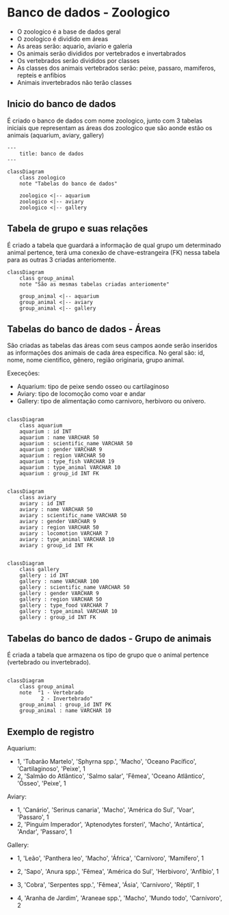 # Banco de dados - Zoologico

- O zoologico é a base de dados geral
- O zoologico é dividido em áreas
- As areas serão: aquario, aviario e galeria
- Os animais serão divididos por vertebrados e invertabrados
- Os vertebrados serão divididos por classes
- As classes dos animais vertebrados serão: peixe, passaro, mamiferos, repteis e anfibios
- Animais invertebrados não terão classes

## Inicio do banco de dados

É criado o banco de dados com nome zoologico, junto com 3 tabelas iniciais que representam as áreas dos zoologico que são aonde estão os animais (aquarium, aviary, gallery) 

```mermaid
---
    title: banco de dados
---

classDiagram
    class zoologico
    note "Tabelas do banco de dados"

    zoologico <|-- aquarium
    zoologico <|-- aviary
    zoologico <|-- gallery
```

## Tabela de grupo e suas relações

É criado a tabela que guardará a informação de qual grupo um determinado animal pertence, terá uma conexão de chave-estrangeira (FK) nessa tabela para as outras 3 criadas anteriomente.

```mermaid
classDiagram
    class group_animal
    note "São as mesmas tabelas criadas anteriomente"

    group_animal <|-- aquarium
    group_animal <|-- aviary
    group_animal <|-- gallery
``` 

## Tabelas do banco de dados - Áreas

São criadas as tabelas das áreas com seus campos aonde serão inseridos as informações dos animais de cada área especifica.
No geral são: id, nome, nome cientifico, gênero, região originaria, grupo animal.

Execeções:
- Aquarium: tipo de peixe sendo osseo ou cartilaginoso
- Aviary: tipo de locomoção como voar e andar
- Gallery: tipo de alimentação como carnivoro, herbivoro ou onivero.

```mermaid

classDiagram
    class aquarium
    aquarium : id INT
    aquarium : name VARCHAR 50
    aquarium : scientific_name VARCHAR 50
    aquarium : gender VARCHAR 9
    aquarium : region VARCHAR 50
    aquarium : type_fish VARCHAR 19
    aquarium : type_animal VARCHAR 10
    aquarium : group_id INT FK
```

```mermaid

classDiagram
    class aviary
    aviary : id INT
    aviary : name VARCHAR 50
    aviary : scientific_name VARCHAR 50
    aviary : gender VARCHAR 9
    aviary : region VARCHAR 50
    aviary : locomotion VARCHAR 7
    aviary : type_animal VARCHAR 10
    aviary : group_id INT FK

```

```mermaid

classDiagram
    class gallery
    gallery : id INT
    gallery : name VARCHAR 100
    gallery : scientific_name VARCHAR 50
    gallery : gender VARCHAR 9
    gallery : region VARCHAR 50
    gallery : type_food VARCHAR 7
    gallery : type_animal VARCHAR 10
    gallery : group_id INT FK

```

## Tabelas do banco de dados - Grupo de animais

É criada a tabela que armazena os tipo de grupo que o animal pertence (vertebrado ou invertebrado).

```mermaid

classDiagram
    class group_animal
    note  "1 - Vertebrado
           2 - Invertebrado"
    group_animal : group_id INT PK
    group_animal : name VARCHAR 10

```

## Exemplo de registro

Aquarium:
- 1, 'Tubarão Martelo', 'Sphyrna spp.', 'Macho', 'Oceano Pacífico', 'Cartilaginoso', 'Peixe', 1
- 2, 'Salmão do Atlântico', 'Salmo salar', 'Fêmea', 'Oceano Atlântico', 'Ósseo', 'Peixe', 1

Aviary: 
- 1, 'Canário', 'Serinus canaria', 'Macho', 'América do Sul', 'Voar', 'Passaro', 1
- 2, 'Pinguim Imperador', 'Aptenodytes forsteri', 'Macho', 'Antártica', 'Andar', 'Passaro', 1

Gallery: 
- 1, 'Leão', 'Panthera leo', 'Macho', 'África', 'Carnívoro', 'Mamífero', 1

- 2, 'Sapo', 'Anura spp.', 'Fêmea', 'América do Sul', 'Herbivoro', 'Anfíbio', 1

- 3, 'Cobra', 'Serpentes spp.', 'Fêmea', 'Ásia', 'Carnívoro', 'Réptil', 1

- 4, 'Aranha de Jardim', 'Araneae spp.', 'Macho', 'Mundo todo', 'Carnívoro', 2